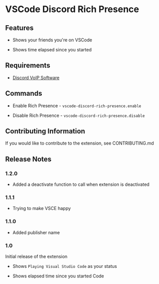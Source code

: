 # VSCode Discord Rich Presence

## Features

-   Shows your friends you're on VSCode

-   Shows time elapsed since you started

## Requirements

-   [Discord VoIP Software](https://discord.com)

## Commands

-   Enable Rich Presence - `vscode-discord-rich-presence.enable`

-   Disable Rich Presence - `vscode-discord-rich-presence.disable`

## Contributing Information

If you would like to contribute to the extension, see CONTRIBUTING.md

## Release Notes

### 1.2.0

-   Added a deactivate function to call when extension is deactivated

### 1.1.1

-   Trying to make VSCE happy

### 1.1.0

-   Added publisher name

### 1.0

Initial release of the extension

-   Shows `Playing Visual Studio Code` as your status

-   Shows elapsed time since you started Code
